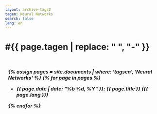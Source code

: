 ```yaml
---
layout: archive-tags2
tagen: Neural Networks
search: false
lang: en
---
```


<h1>#{{ page.tagen | replace: " ", "-" }}</h1>
<p>&nbsp;</p>

<h5 style='font-size:16px; margin:5px; padding:5px;'>
{% assign pages = site.documents | where: 'tagsen', 'Neural Networks' %}
{% for page in pages %}
  <ul>
    <li>
      {{ page.date | date: "%b %d, %Y" }}: <a href="{{ page.url }}">{{ page.title }}</a> ({{ page.lang }})
    </li>
  </ul>
{% endfor %}
</h5>

